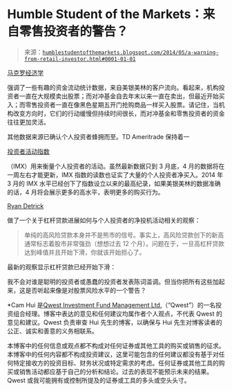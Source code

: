 <!--yml

分类：未分类

日期：2024 年 5 月 18 日 03:40:11

-->

# Humble Student of the Markets：来自零售投资者的警告？

> 来源：[`humblestudentofthemarkets.blogspot.com/2014/05/a-warning-from-retail-investor.html#0001-01-01`](https://humblestudentofthemarkets.blogspot.com/2014/05/a-warning-from-retail-investor.html#0001-01-01)

[马克罗经济学](http://macronomy.blogspot.com/2014/05/chart-of-day-great-rotation-from.html)

强调了一些有趣的资金流动统计数据，来自美银美林的客户流向。看起来，机构投资者一直在大规模卖出股票；而对冲基金自去年末以来一直在卖出，但最近开始买入；而零售投资者一直在像黑色星期五开门抢购商品一样买入股票。请记住，当机构改变方向时，它们的行动缓慢但持续时间很长，而对冲基金和零售投资者的资金往往更加灵活。

其他数据来源已确认个人投资者蜂拥而至。TD Ameritrade 保持着一

[投资者活动指数](https://imx.tdameritrade.com/IMX/index.jsp)

（IMX）用来衡量个人投资者的活动。虽然最新数据只到 3 月底，4 月的数据将在一周左右才能更新，IMX 指数的读数也证实了大量的个人投资者净买入。2014 年 3 月的 IMX 水平已经创下了指数设立以来的最高纪录，如果美银美林的数据准确的话，4 月将会展示更多的高水平，表明更多的购买行为。

[Ryan Detrick](http://ryandetrick.tumblr.com/post/84424418575/did-margin-debt-just-send-a-huge-warning)

做了一个关于杠杆贷款进展如何与个人投资者的净投机活动相关的观察：

> 单纯的高风险贷款本身并不是熊市的信号。事实上，高风险贷款创下的新高通常标志着股市非常强劲（想想过去 12 个月）。问题在于，一旦高杠杆贷款达到峰值并且开始下滑，你就该开始担心了。

最新的观察显示杠杆贷款已经开始下滑：

我不会对谁是聪明的投资者或愚蠢的投资者发表陈词滥调。但当你把所有这些加起来，这是否听起来像是对股票风险水平的一个警告？

*Cam Hui 是[Qwest Investment Fund Management Ltd.](http://www.qwestfunds.com/)（“Qwest”）的一名投资组合经理。博客中表达的意见和任何建议均属作者个人观点，不代表 Qwest 的意见和建议。Qwest 负责审查 Hui 先生的博客，以确保与 Hui 先生对博客读者的公正、诚实和善意的义务相联系。

本博客中的任何信息或观点都不构成对任何证券或其他工具的购买或销售的征求。本博客中的任何内容都不构成投资建议，这里可能包含的任何建议都没有基于对任何特定接收方的投资目标、财务状况或特定需求的考虑。任何证券或其他工具的购买或销售活动都应基于自己的分析和结论。过去的表现不能预示未来的结果。Qwest 或我可能拥有或控制所提及的证券或工具的多头或空头头寸。
